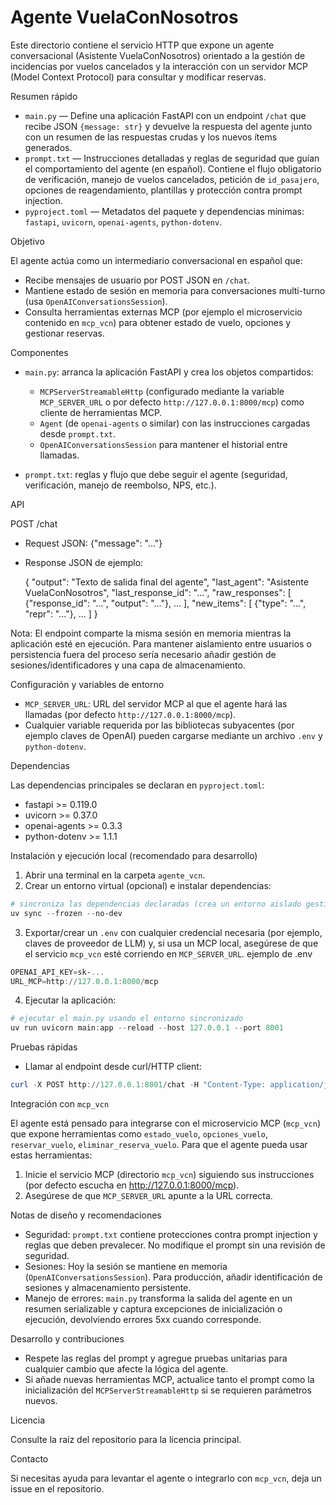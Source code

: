 
# Agente VuelaConNosotros

Este directorio contiene el servicio HTTP que expone un agente conversacional (Asistente VuelaConNosotros) orientado a la gestión de incidencias por vuelos cancelados y la interacción con un servidor MCP (Model Context Protocol) para consultar y modificar reservas.

Resumen rápido
- `main.py` — Define una aplicación FastAPI con un endpoint `/chat` que recibe JSON `{message: str}` y devuelve la respuesta del agente junto con un resumen de las respuestas crudas y los nuevos ítems generados.
- `prompt.txt` — Instrucciones detalladas y reglas de seguridad que guían el comportamiento del agente (en español). Contiene el flujo obligatorio de verificación, manejo de vuelos cancelados, petición de `id_pasajero`, opciones de reagendamiento, plantillas y protección contra prompt injection.
- `pyproject.toml` — Metadatos del paquete y dependencias mínimas: `fastapi`, `uvicorn`, `openai-agents`, `python-dotenv`.

Objetivo

El agente actúa como un intermediario conversacional en español que:

- Recibe mensajes de usuario por POST JSON en `/chat`.
- Mantiene estado de sesión en memoria para conversaciones multi-turno (usa `OpenAIConversationsSession`).
- Consulta herramientas externas MCP (por ejemplo el microservicio contenido en `mcp_vcn`) para obtener estado de vuelo, opciones y gestionar reservas.

Componentes

- `main.py`: arranca la aplicación FastAPI y crea los objetos compartidos:
	- `MCPServerStreamableHttp` (configurado mediante la variable `MCP_SERVER_URL` o por defecto `http://127.0.0.1:8000/mcp`) como cliente de herramientas MCP.
	- `Agent` (de `openai-agents` o similar) con las instrucciones cargadas desde `prompt.txt`.
	- `OpenAIConversationsSession` para mantener el historial entre llamadas.

- `prompt.txt`: reglas y flujo que debe seguir el agente (seguridad, verificación, manejo de reembolso, NPS, etc.).

API

POST /chat
- Request JSON: {"message": "..."}
- Response JSON de ejemplo:

	{
		"output": "Texto de salida final del agente",
		"last_agent": "Asistente VuelaConNosotros",
		"last_response_id": "...",
		"raw_responses": [ {"response_id": "...", "output": "..."}, ... ],
		"new_items": [ {"type": "...", "repr": "..."}, ... ]
	}

Nota: El endpoint comparte la misma sesión en memoria mientras la aplicación esté en ejecución. Para mantener aislamiento entre usuarios o persistencia fuera del proceso sería necesario añadir gestión de sesiones/identificadores y una capa de almacenamiento.

Configuración y variables de entorno
- `MCP_SERVER_URL`: URL del servidor MCP al que el agente hará las llamadas (por defecto `http://127.0.0.1:8000/mcp`).
- Cualquier variable requerida por las bibliotecas subyacentes (por ejemplo claves de OpenAI) pueden cargarse mediante un archivo `.env` y `python-dotenv`.

Dependencias

Las dependencias principales se declaran en `pyproject.toml`:

- fastapi >= 0.119.0
- uvicorn >= 0.37.0
- openai-agents >= 0.3.3
- python-dotenv >= 1.1.1

Instalación y ejecución local (recomendado para desarrollo)

1. Abrir una terminal en la carpeta `agente_vcn`.
2. Crear un entorno virtual (opcional) e instalar dependencias:

```powershell
# sincroniza las dependencias declaradas (crea un entorno aislado gestionado por uv)
uv sync --frozen --no-dev
```

3. Exportar/crear un `.env` con cualquier credencial necesaria (por ejemplo, claves de proveedor de LLM) y, si usa un MCP local, asegúrese de que el servicio `mcp_vcn` esté corriendo en `MCP_SERVER_URL`.
ejemplo de .env

```powershell
OPENAI_API_KEY=sk-...
URL_MCP=http://127.0.0.1:8000/mcp
```

4. Ejecutar la aplicación:

```powershell
# ejecutar el main.py usando el entorno sincronizado
uv run uvicorn main:app --reload --host 127.0.0.1 --port 8001
```

Pruebas rápidas

- Llamar al endpoint desde curl/HTTP client:

```powershell
curl -X POST http://127.0.0.1:8001/chat -H "Content-Type: application/json" -d '{"message":"Hola, quiero consultar un vuelo"}'
```

Integración con `mcp_vcn`

El agente está pensado para integrarse con el microservicio MCP (`mcp_vcn`) que expone herramientas como `estado_vuelo`, `opciones_vuelo`, `reservar_vuelo`, `eliminar_reserva_vuelo`. Para que el agente pueda usar estas herramientas:

1. Inicie el servicio MCP (directorio `mcp_vcn`) siguiendo sus instrucciones (por defecto escucha en http://127.0.0.1:8000/mcp).
2. Asegúrese de que `MCP_SERVER_URL` apunte a la URL correcta.

Notas de diseño y recomendaciones

- Seguridad: `prompt.txt` contiene protecciones contra prompt injection y reglas que deben prevalecer. No modifique el prompt sin una revisión de seguridad.
- Sesiones: Hoy la sesión se mantiene en memoria (`OpenAIConversationsSession`). Para producción, añadir identificación de sesiones y almacenamiento persistente.
- Manejo de errores: `main.py` transforma la salida del agente en un resumen serializable y captura excepciones de inicialización o ejecución, devolviendo errores 5xx cuando corresponde.

Desarrollo y contribuciones

- Respete las reglas del prompt y agregue pruebas unitarias para cualquier cambio que afecte la lógica del agente.
- Si añade nuevas herramientas MCP, actualice tanto el prompt como la inicialización del `MCPServerStreamableHttp` si se requieren parámetros nuevos.

Licencia

Consulte la raíz del repositorio para la licencia principal.

Contacto

Si necesitas ayuda para levantar el agente o integrarlo con `mcp_vcn`, deja un issue en el repositorio.

